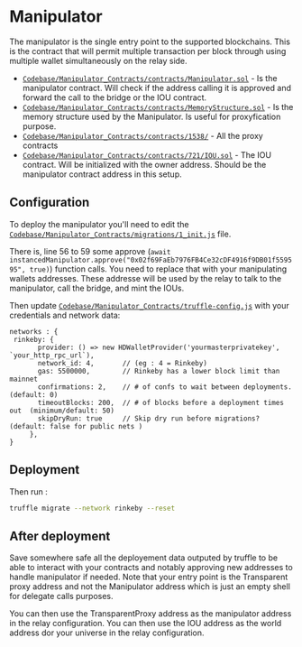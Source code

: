 # Manipulator

The manipulator is the single entry point to the supported blockchains. This is the contract that will permit multiple transaction per block through using multiple wallet simultaneously on the relay side.

- [`Codebase/Manipulator_Contracts/contracts/Manipulator.sol`](https://github.com/Perpetual-Altruism-Ltd/myNFT-Bridge/blob/master/Codebase/Manipulator_Contracts/contracts/Manipulator.sol) - Is the manipulator contract. Will check if the address calling it is approved and forward the call to the bridge or the IOU contract.
- [`Codebase/Manipulator_Contracts/contracts/MemoryStructure.sol`](https://github.com/Perpetual-Altruism-Ltd/myNFT-Bridge/blob/master/Codebase/Manipulator_Contracts/contracts/MemoryStructure.sol) - Is the memory structure used by the Manipulator. Is useful for proxyfication purpose.
- [`Codebase/Manipulator_Contracts/contracts/1538/`](https://github.com/Perpetual-Altruism-Ltd/myNFT-Bridge/blob/master/Codebase/Manipulator_Contracts/contracts/1538) - All the proxy contracts
- [`Codebase/Manipulator_Contracts/contracts/721/IOU.sol`](https://github.com/Perpetual-Altruism-Ltd/myNFT-Bridge/blob/master/Codebase/Manipulator_Contracts/contracts/721/IOU.sol) - The IOU contract. Will be initialized with the owner address. Should be the manipulator contract address in this setup.

## Configuration

To deploy the manipulator you'll need to edit the [`Codebase/Manipulator_Contracts/migrations/1_init.js`](https://github.com/Perpetual-Altruism-Ltd/myNFT-Bridge/blob/master/Codebase/Manipulator_Contracts/migrations/1_init.js) file.

There is, line 56 to 59 some approve (`await instancedManipulator.approve("0x02f69FaEb7976FB4Ce32cDF4916f9DB01f559595", true)`) function calls. You need to replace that with your manipulating wallets addresses. These addresse will be used by the relay to talk to the manipulator, call the bridge, and mint the IOUs.

Then update [`Codebase/Manipulator_Contracts/truffle-config.js`](https://github.com/Perpetual-Altruism-Ltd/myNFT-Bridge/blob/master/Codebase/Manipulator_Contracts/truffle-config.js) with your credentials and network data:
```
networks : {
 rinkeby: {
       provider: () => new HDWalletProvider('yourmasterprivatekey', `your_http_rpc_url`),
       network_id: 4,       // (eg : 4 = Rinkeby)
       gas: 5500000,        // Rinkeby has a lower block limit than mainnet
       confirmations: 2,    // # of confs to wait between deployments. (default: 0)
       timeoutBlocks: 200,  // # of blocks before a deployment times out  (minimum/default: 50)
       skipDryRun: true     // Skip dry run before migrations? (default: false for public nets )
     },
}
```

## Deployment

Then run :
```bash
truffle migrate --network rinkeby --reset
```

## After deployment

Save somewhere safe all the deployement data outputed by truffle to be able to interact with your contracts and notably approving new addresses to handle manipulator if needed. Note that your entry point is the Transparent proxy address and not the Manipulator address which is just an empty shell for delegate calls purposes.

You can then use the TransparentProxy address as the manipulator address in the relay configuration.
You can then use the IOU address as the world address dor your universe in the relay configuration.

